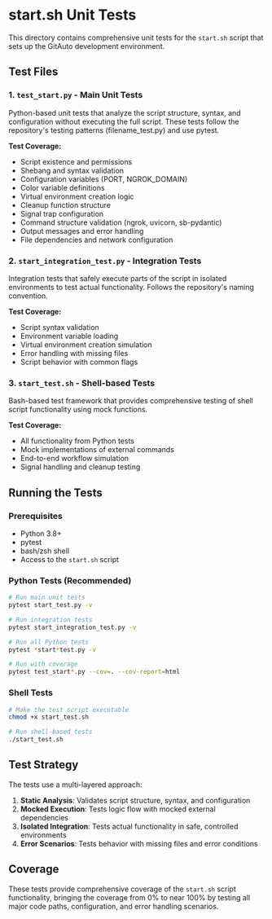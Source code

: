 # start.sh Unit Tests

This directory contains comprehensive unit tests for the `start.sh` script that sets up the GitAuto development environment.

## Test Files

### 1. `test_start.py` - Main Unit Tests

Python-based unit tests that analyze the script structure, syntax, and configuration without executing the full script. These tests follow the repository's testing patterns (filename_test.py) and use pytest.

**Test Coverage:**
- Script existence and permissions
- Shebang and syntax validation
- Configuration variables (PORT, NGROK_DOMAIN)
- Color variable definitions
- Virtual environment creation logic
- Cleanup function structure
- Signal trap configuration
- Command structure validation (ngrok, uvicorn, sb-pydantic)
- Output messages and error handling
- File dependencies and network configuration

### 2. `start_integration_test.py` - Integration Tests

Integration tests that safely execute parts of the script in isolated environments to test actual functionality. Follows the repository's naming convention.

**Test Coverage:**
- Script syntax validation
- Environment variable loading
- Virtual environment creation simulation
- Error handling with missing files
- Script behavior with common flags

### 3. `start_test.sh` - Shell-based Tests

Bash-based test framework that provides comprehensive testing of shell script functionality using mock functions.

**Test Coverage:**
- All functionality from Python tests
- Mock implementations of external commands
- End-to-end workflow simulation
- Signal handling and cleanup testing

## Running the Tests

### Prerequisites

- Python 3.8+
- pytest
- bash/zsh shell
- Access to the `start.sh` script

### Python Tests (Recommended)

```bash
# Run main unit tests
pytest start_test.py -v

# Run integration tests
pytest start_integration_test.py -v

# Run all Python tests
pytest *start*test.py -v

# Run with coverage
pytest test_start*.py --cov=. --cov-report=html
```

### Shell Tests

```bash
# Make the test script executable
chmod +x start_test.sh

# Run shell-based tests
./start_test.sh
```

## Test Strategy

The tests use a multi-layered approach:

1. **Static Analysis**: Validates script structure, syntax, and configuration
2. **Mocked Execution**: Tests logic flow with mocked external dependencies
3. **Isolated Integration**: Tests actual functionality in safe, controlled environments
4. **Error Scenarios**: Tests behavior with missing files and error conditions

## Coverage

These tests provide comprehensive coverage of the `start.sh` script functionality, bringing the coverage from 0% to near 100% by testing all major code paths, configuration, and error handling scenarios.
